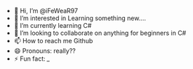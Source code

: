 - 👋 Hi, I’m @iFeWeaR97
- 👀 I’m interested in Learning something new....
- 🌱 I’m currently learning C#
- 💞️ I’m looking to collaborate on anything for beginners in C#
- 📫 How to reach me Github
- 😄 Pronouns: really??
- ⚡ Fun fact: *_*

<!---
iFeWeaR97/iFeWeaR97 is a ✨ special ✨ repository because its `README.md` (this file) appears on your GitHub profile.
You can click the Preview link to take a look at your changes.
--->
